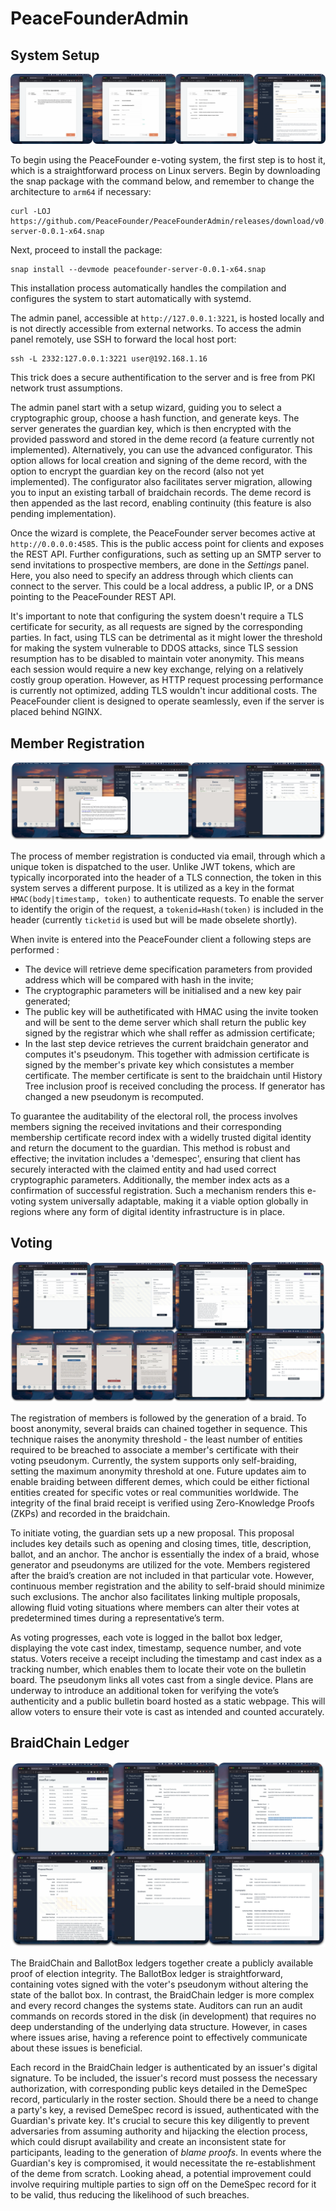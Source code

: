 # PeaceFounderAdmin
## System Setup

![](docs/assets/peacefounder-setup.webp)

To begin using the PeaceFounder e-voting system, the first step is to host it, which is a straightforward process on Linux servers. Begin by downloading the snap package with the command below, and remember to change the architecture to `arm64` if necessary:

```
curl -LOJ https://github.com/PeaceFounder/PeaceFounderAdmin/releases/download/v0.0.1/peacefounder-server-0.0.1-x64.snap
```

Next, proceed to install the package:

```
snap install --devmode peacefounder-server-0.0.1-x64.snap
```

This installation process automatically handles the compilation and configures the system to start automatically with systemd.

The admin panel, accessible at `http://127.0.0.1:3221`, is hosted locally and is not directly accessible from external networks. To access the admin panel remotely, use SSH to forward the local host port:

```
ssh -L 2332:127.0.0.1:3221 user@192.168.1.16
```

This trick does a secure authentification to the server and is free from PKI network trust assumptions.

The admin panel start with a setup wizard, guiding you to select a cryptographic group, choose a hash function, and generate keys. The server generates the guardian key, which is then encrypted with the provided password and stored in the deme record (a feature currently not implemented). Alternatively, you can use the advanced configurator. This option allows for local creation and signing of the deme record, with the option to encrypt the guardian key on the record (also not yet implemented). The configurator also facilitates server migration, allowing you to input an existing tarball of braidchain records. The deme record is then appended as the last record, enabling continuity (this feature is also pending implementation).

Once the wizard is complete, the PeaceFounder server becomes active at `http://0.0.0.0:4585`. This is the public access point for clients and exposes the REST API. Further configurations, such as setting up an SMTP server to send invitations to prospective members, are done in the *Settings* panel. Here, you also need to specify an address through which clients can connect to the server. This could be a local address, a public IP, or a DNS pointing to the PeaceFounder REST API.

It's important to note that configuring the system doesn't require a TLS certificate for security, as all requests are signed by the corresponding parties. In fact, using TLS can be detrimental as it might lower the threshold for making the system vulnerable to DDOS attacks, since TLS session resumption has to be disabled to maintain voter anonymity. This means each session would require a new key exchange, relying on a relatively costly group operation. However, as HTTP request processing performance is currently not optimized, adding TLS wouldn't incur additional costs. The PeaceFounder client is designed to operate seamlessly, even if the server is placed behind NGINX.

## Member Registration

![](docs/assets/peacefounder-registration.webp)

The process of member registration is conducted via email, through which a unique token is dispatched to the user. Unlike JWT tokens, which are typically incorporated into the header of a TLS connection, the token in this system serves a different purpose. It is utilized as a key in the format `HMAC(body|timestamp, token)` to authenticate requests. To enable the server to identify the origin of the request, a `tokenid=Hash(token)` is included in the header (currently `ticketid` is used but will be made obselete shortly).

When invite is entered into the PeaceFounder client a following steps are performed : 

- The device will retrieve deme specification parameters from provided address which will be compared with hash in the invite;
- The cryptographic parameters will be initialised and a new key pair generated;
- The public key will be authetificated with HMAC using the invite tooken and will be sent to the deme server which shall return the public key signed by the registrar which whe shall reffer as admission certificate;
- In the last step device retrieves the current braidchain generator and computes it's pseudonym. This together with admission certificate is signed by the member's private key which consistutes a member certificate. The member certificate is sent to the braidchain until History Tree inclusion proof is received concluding the process. If generator has changed a new pseudonym is recomputed.

To guarantee the auditability of the electoral roll, the process involves members signing the received invitations and their corresponding membership certificate record index with a widelly trusted digital identity and return the document to the guardian. This method is robust and effective; the invitation includes a 'demespec', ensuring that client has securely interacted with the claimed entity and had used correct cryptographic parameters. Additionally, the member index acts as a confirmation of successful registration. Such a mechanism renders this e-voting system universally adaptable, making it a viable option globally in regions where any form of digital identity infrastructure is in place.

## Voting

![](docs/assets/peacefounder-voting.webp)

The registration of members is followed by the generation of a braid. To boost anonymity, several braids can chained together in sequence. This technique raises the anonymity threshold - the least number of entities required to be breached to associate a member's certificate with their voting pseudonym. Currently, the system supports only self-braiding, setting the maximum anonymity threshold at one. Future updates aim to enable braiding between different demes, which could be either fictional entities created for specific votes or real communities worldwide. The integrity of the final braid receipt is verified using Zero-Knowledge Proofs (ZKPs) and recorded in the braidchain.

To initiate voting, the guardian sets up a new proposal. This proposal includes key details such as opening and closing times, title, description, ballot, and an anchor. The anchor is essentially the index of a braid, whose generator and pseudonyms are utilized for the vote. Members registered after the braid’s creation are not included in that particular vote. However, continuous member registration and the ability to self-braid should minimize such exclusions. The anchor also facilitates linking multiple proposals, allowing fluid voting situations where members can alter their votes at predetermined times during a representative’s term.

As voting progresses, each vote is logged in the ballot box ledger, displaying the vote cast index, timestamp, sequence number, and vote status. Voters receive a receipt including the timestamp and cast index as a tracking number, which enables them to locate their vote on the bulletin board. The pseudonym links all votes cast from a single device. Plans are underway to introduce an additional token for verifying the vote’s authenticity and a public bulletin board hosted as a static webpage. This will allow voters to ensure their vote is cast as intended and counted accurately.

## BraidChain Ledger

![](docs/assets/peacefounder-braidchain.webp)

The BraidChain and BallotBox ledgers together create a publicly available proof of election integrity. The BallotBox ledger is straightforward, containing votes signed with the voter's pseudonym without altering the state of the ballot box. In contrast, the BraidChain ledger is more complex and every record changes the systems state. Auditors can run an audit commands on records stored in the disk (in development) that requires no deep understanding of the underlying data structure. However, in cases where issues arise, having a reference point to effectively communicate about these issues is beneficial.

Each record in the BraidChain ledger is authenticated by an issuer's digital signature. To be included, the issuer's record must possess the necessary authorization, with corresponding public keys detailed in the DemeSpec record, particularly in the roster section. Should there be a need to change a party's key, a revised DemeSpec record is issued, authenticated with the Guardian's private key. It's crucial to secure this key diligently to prevent adversaries from assuming authority and hijacking the election process, which could disrupt availability and create an inconsistent state for participants, leading to the generation of *blame proofs*. In events where the Guardian's key is compromised, it would necessitate the re-establishment of the deme from scratch. Looking ahead, a potential improvement could involve requiring multiple parties to sign off on the DemeSpec record for it to be valid, thus reducing the likelihood of such breaches.
